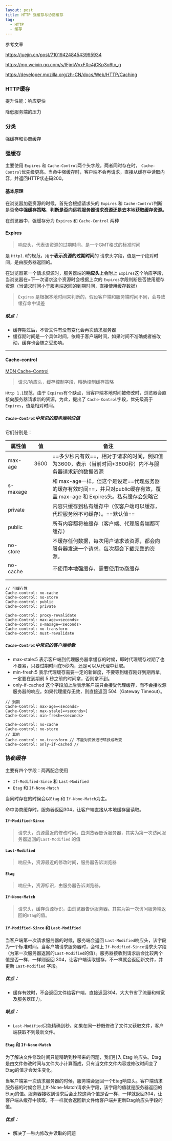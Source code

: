 ```yaml
---
layout: post
title: HTTP 强缓存与协商缓存
tag:
  - HTTP
  - 缓存
---
```




参考文章

https://juejin.cn/post/7101942484543995934

https://mp.weixin.qq.com/s/IFjmWvxFXc4jCKp3o6to_g

https://developer.mozilla.org/zh-CN/docs/Web/HTTP/Caching

### HTTP缓存

提升性能：响应更快

降低服务端的压力



### 分类

强缓存和协商缓存

### 强缓存

主要使用 `Expires` 和 `Cache-Control`两个头字段，两者同时存在时， `Cache-Control`优先级更高。当命中强缓存时，客户端不会再请求，直接从缓存中读取内容，并返回HTTP状态码200。

#### 基本原理

在浏览器加载资源的时候，首先会根据请求头的 `Expires` 和 `Cache-Control`判断是否**命中强缓存策略**，**判断是否向远程服务器请求资源还是去本地获取缓存资源。**

在浏览器中，强缓存分为 `Expires` 和 `Cache-Control` 两种

#### Expires

> 响应头，代表该资源的过期时间。是一个GMT格式的标准时间

是 `Http1.0`的规范，用于**表示资源的过期时间**的 请求头字段，值是一个绝对时间，是由服务器返回的。

在浏览器第一个请求资源时，服务器端的**响应头**上会附上 `Expires`这个响应字段，当浏览器在=下一次请求这个资源时会根据上次的 `Expires`字段判断是否使用缓存资源（当请求时间小于服务端返回的到期时间，直接使用缓存数据）

> `Expires` 是根据本地时间来判断的，假设客户端和服务端时间不同，会导致缓存命中误差

##### 缺点：

- 缓存期过后，不管文件有没有变化会再次请求服务器
- 缓存期时间是一个具体时间，依赖于客户端时间，如果时间不准确或者被改动，缓存也会随之受影响。

---

#### Cache-control

[MDN Cache-Control](https://developer.mozilla.org/zh-CN/docs/Web/HTTP/Headers/Cache-Control)

> 请求/响应头，缓存控制字段，精确控制缓存策略

`Http 1.1`规范，由于 `Expires`有个缺点，当客户端本地时间被修改时，浏览器会直接向服务器请求新的资源，为此，提出了 `Cache-Control`字段，优先级高于 `Expires`，值是相对时间。

##### `Cache-Control`中常见的服务端响应值

它们分别是：

| 属性值   | 值   | 备注                                                         |
| -------- | ---- | ------------------------------------------------------------ |
| max-age  | 3600 | ==多少秒内有效==，相对于请求的时间，例如值为3600，表示（当前时间+3600秒）内不与服务器请求新的数据资源 |
| s-maxage |      | 和 max-age一样，但这个是设定==代理服务器的缓存有效时间==，并只对public缓存有效，覆盖 max-age 和 Expires头。私有缓存会忽略它 |
| private  |      | 内容只缓存到私有缓存中（仅客户端可以缓存，代理服务器不可缓存）。==默认值== |
| public   |      | 所有内容都将被缓存（客户端、代理服务端都可缓存）             |
| no-store |      | 不缓存任何数据，每次用户请求该资源，都会向服务器发送一个请求，每次都会下载完整的资源。 |
| no-cache |      | 不使用本地强缓存，需要使用协商缓存                           |
|          |      |                                                              |
|          |      |                                                              |

```
// 可缓存性
Cache-control: no-cache
Cache-control: no-store
Cache-control: public
Cache-control: private

Cache-control: proxy-revalidate
Cache-Control: max-age=<seconds>
Cache-control: s-maxage=<seconds>
Cache-control: no-transform
Cache-control: must-revalidate
```



##### `Cache-Control`中常见的客户端参数

- max-stale:5   表示客户端到代理服务器拿缓存的时候，即时代理缓存过期了也不要紧，只要过期时间在5秒内，还是可以从代理中获取。
- min-fresh:5   表示代理缓存需要一定的新鲜度，不要等到缓存刚好到期再拿，一定要在到期前 5 秒之前的时间拿，否则拿不到。
- only-if-cached  这个字段加上后表示客户端只会接受代理缓存，而不会接收源服务器的响应。如果代理缓存无效，则直接返回 504（Gateway Timeout）。

```
// 到期
Cache-Control: max-age=<seconds>
Cache-Control: max-stale[=<seconds>]
Cache-Control: min-fresh=<seconds>

Cache-control: no-cache
Cache-control: no-store
// 其他 
Cache-control: no-transform // 不能对资源进行转换或改变
Cache-control: only-if-cached // 
```



### 协商缓存

主要有四个字段：两两配合使用

- `If-Modified-Since` 和 `Last-Modified` 
- `Etag` 和 `If-None-Match`

当同时存在的时候会以`Etag` 和 `If-None-Match`为主。

命中协商缓存时，服务器返回304，让客户端直接从本地缓存里读取。

#### `If-Modified-Since`

> 请求头，资源最近的修改时间。由浏览器告诉服务器，其实为第一次访问服务器返回的`Last-Modified` 的值

#### `Last-Modified`

> 响应头，资源最近的修改时间，服务器告诉浏览器

#### `Etag`

> 响应头，资源标识，由服务器告诉浏览器。

#### `If-None-Match`

> 请求头，缓存资源标识，由浏览器告诉服务器。其实为第一次访问服务端返回的`Etag`的值。



#### `If-Modified-Since` 和 `Last-Modified`

当客户端第一次请求服务器的时候，服务端会返回 `Last-Modified`响应头，该字段为一个标准时间。当客户端请求服务器时，会带上 `If-Modified-Since`请求头字段（为第一次服务器返回的`Last-Modified`的值）。服务器接收到请求后会比较两个值是否一样，一样则返回 304，让客户端读取缓存，不一样就会返回新文件，并更新 `Last-Modified` 字段。

##### 优点：

- 缓存有效时，不会返回文件给客户端，直接返回304。大大节省了流量和带宽及服务器压力。

##### 缺点：

- `Last-Modified`只能精确到秒。如果在同一秒既修改了文件又获取文件，客户端获取不到最新文件。



#### `Etag` 和 `If-None-Match`

为了解决文件修改时间只能精确到秒带来的问题，我们引入 Etag 响应头。Etag 是由文件修改时间与文件大小计算而成，只有当文件文件内容或修改时间变了Etag的值才会发生变化。

当客户端第一次请求服务器的时候，服务端会返回一个Etag响应头。客户端请求服务器的时候会带上If-None-Match请求头字段，该字段的值就是服务器返回的Etag的值。服务器接收到请求后会比较这两个值是否一样，一样就返回304，让客户端从缓存中读取，不一样就会返回新文件给客户端并更新Etag响应头字段的值。

##### 优点：

- 解决了一秒内修改并读取的问题

